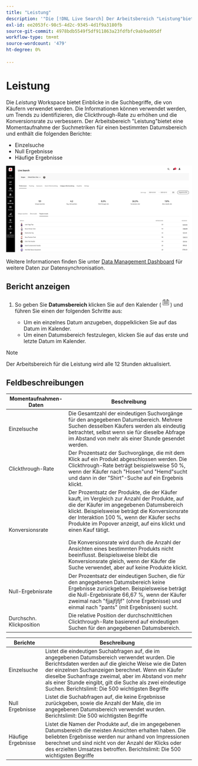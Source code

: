 ```yaml
---
title: "Leistung"
description: '"Die [!DNL Live Search] Der Arbeitsbereich "Leistung"bietet Einblicke in die Suchbegriffe, die Käufer verwenden."'
exl-id: ee2053fc-98c5-4d2c-9345-4d1f9a3180fb
source-git-commit: 4978bdb5549f5df911863a23fdfbfc9ab9ad05df
workflow-type: tm+mt
source-wordcount: '479'
ht-degree: 0%

---
```


# Leistung

Die *Leistung* Workspace bietet Einblicke in die Suchbegriffe, die von Käufern verwendet werden. Die Informationen können verwendet werden, um Trends zu identifizieren, die Clickthrough-Rate zu erhöhen und die Konversionsrate zu verbessern. Der Arbeitsbereich &quot;Leistung&quot;bietet eine Momentaufnahme der Suchmetriken für einen bestimmten Datumsbereich und enthält die folgenden Berichte:

* Einzelsuche
* Null Ergebnisse
* Häufige Ergebnisse

![Leistung](assets/performance-unique-searches.png)

Weitere Informationen finden Sie unter [Data Management Dashboard](https://experienceleague.adobe.com/docs/commerce-admin/systems/data-transfer/data-dashboard.html) für weitere Daten zur Datensynchronisation.

## Bericht anzeigen

1. So geben Sie **Datumsbereich** klicken Sie auf den Kalender (![Kalender](assets/btn-calendar.png)) und führen Sie einen der folgenden Schritte aus:

   * Um ein einzelnes Datum anzugeben, doppelklicken Sie auf das Datum im Kalender.
   * Um einen Datumsbereich festzulegen, klicken Sie auf das erste und letzte Datum im Kalender.

>[!NOTE]
>
>Der Arbeitsbereich für die Leistung wird alle 12 Stunden aktualisiert.

## Feldbeschreibungen

| Momentaufnahmen-Daten | Beschreibung |
|--- |--- |
| Einzelsuche | Die Gesamtzahl der eindeutigen Suchvorgänge für den angegebenen Datumsbereich. Mehrere Suchen desselben Käufers werden als eindeutig betrachtet, selbst wenn sie für dieselbe Abfrage im Abstand von mehr als einer Stunde gesendet werden. |
| Clickthrough-Rate | Der Prozentsatz der Suchvorgänge, die mit dem Klick auf ein Produkt abgeschlossen werden. Die Clickthrough-Rate beträgt beispielsweise 50 %, wenn der Käufer nach &quot;Hosen&quot;und &quot;Hemd&quot;sucht und dann in der &quot;Shirt&quot;-Suche auf ein Ergebnis klickt. |
| Konversionsrate | Der Prozentsatz der Produkte, die der Käufer kauft, im Vergleich zur Anzahl der Produkte, auf die der Käufer im angegebenen Datumsbereich klickt. Beispielsweise beträgt die Konversionsrate der Interaktion 100 %, wenn der Käufer sechs Produkte im Popover anzeigt, auf eins klickt und einen Kauf tätigt. <br /><br />Die Konversionsrate wird durch die Anzahl der Ansichten eines bestimmten Produkts nicht beeinflusst. Beispielsweise bleibt die Konversionsrate gleich, wenn der Käufer die Suche verwendet, aber auf keine Produkte klickt. |
| Null-Ergebnisrate | Der Prozentsatz der eindeutigen Suchen, die für den angegebenen Datumsbereich keine Ergebnisse zurückgeben. Beispielsweise beträgt die Null-Ergebnisrate 66,67 %, wenn der Käufer zweimal nach &quot;fjjajfjfjf&quot; (ohne Ergebnisse) und einmal nach &quot;pants&quot; (mit Ergebnissen) sucht. |
| Durchschn. Klickposition | Die relative Position der durchschnittlichen Clickthrough-Rate basierend auf eindeutigen Suchen für den angegebenen Datumsbereich. |

| Berichte | Beschreibung |
|--- |--- |
| Einzelsuche | Listet die eindeutigen Suchabfragen auf, die im angegebenen Datumsbereich verwendet wurden. Die Berichtsdaten werden auf die gleiche Weise wie die Daten der einzelnen Suchanzeigen berechnet. Wenn ein Käufer dieselbe Suchanfrage zweimal, aber im Abstand von mehr als einer Stunde eingibt, gilt die Suche als zwei eindeutige Suchen. Berichtslimit: Die 500 wichtigsten Begriffe |
| Null Ergebnisse | Listet die Suchabfragen auf, die keine Ergebnisse zurückgeben, sowie die Anzahl der Male, die im angegebenen Datumsbereich verwendet wurden. Berichtslimit: Die 500 wichtigsten Begriffe |
| Häufige Ergebnisse | Listet die Namen der Produkte auf, die im angegebenen Datumsbereich die meisten Ansichten erhalten haben. Die beliebten Ergebnisse werden nur anhand von Impressionen berechnet und sind nicht von der Anzahl der Klicks oder des erzielten Umsatzes betroffen. Berichtslimit: Die 500 wichtigsten Begriffe |
